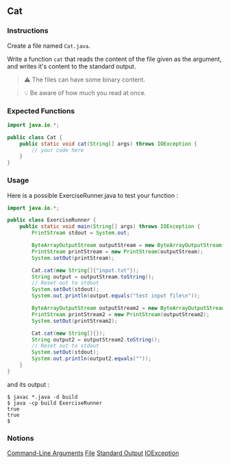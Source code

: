 ## Cat

### Instructions

Create a file named `Cat.java`.

Write a function `cat` that reads the content of the file given as the argument, and writes it's content to the standard output.

> ⚠️ The files can have some binary content.

> 💡 Be aware of how much you read at once.



### Expected Functions

```java
import java.io.*;

public class Cat {
    public static void cat(String[] args) throws IOException {
        // your code here
    }
}
```

### Usage

Here is a possible ExerciseRunner.java to test your function :

```java
import java.io.*;

public class ExerciseRunner {
    public static void main(String[] args) throws IOException {
        PrintStream stdout = System.out;

        ByteArrayOutputStream outputStream = new ByteArrayOutputStream();
        PrintStream printStream = new PrintStream(outputStream);
        System.setOut(printStream);

        Cat.cat(new String[]{"input.txt"});
        String output = outputStream.toString();
        // Reset out to stdout
        System.setOut(stdout);
        System.out.println(output.equals("test input file\n"));

        ByteArrayOutputStream outputStream2 = new ByteArrayOutputStream();
        PrintStream printStream2 = new PrintStream(outputStream2);
        System.setOut(printStream2);

        Cat.cat(new String[]{});
        String output2 = outputStream2.toString();
        // Reset out to stdout
        System.setOut(stdout);
        System.out.println(output2.equals(""));
    }
}
```

and its output :

```shell
$ javac *.java -d build
$ java -cp build ExerciseRunner
true
true
$
```

### Notions

[Command-Line Arguments](https://docs.oracle.com/javase/tutorial/essential/environment/cmdLineArgs.html)
[File](https://docs.oracle.com/en/java/javase/17/docs/api/java.base/java/nio/file/Files.html)
[Standard Output](https://docs.oracle.com/en/java/javase/17/docs/api/java.base/java/io/PrintStream.html)
[IOException](https://docs.oracle.com/en/java/javase/17/docs/api/java.base/java/io/IOException.html)

